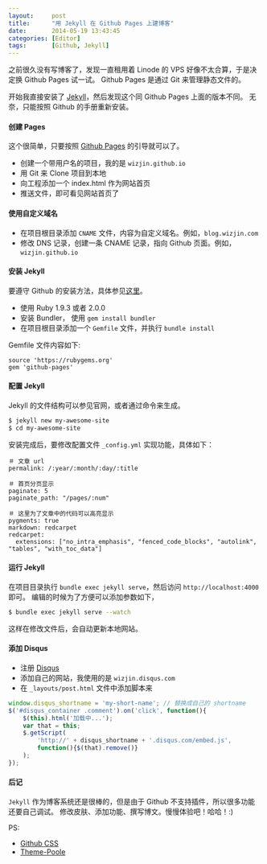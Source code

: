 ```yaml
---
layout:     post
title:      "用 Jekyll 在 Github Pages 上建博客"
date:       2014-05-19 13:43:45
categories: [Editor]
tags:       [Github, Jekyll]
---
```


之前很久没有写博客了，发现一直租用着 Linode 的 VPS 好像不太合算，于是决定换 Github Pages 试一试。
Github Pages 是通过 Git 来管理静态文件的。
<!--more-->

开始我直接安装了 [Jekyll](http://jekyllrb.com/)，然后发现这个同 Github Pages 上面的版本不同。
无奈，只能按照 Github 的手册重新安装。

#### 创建 Pages

这个很简单，只要按照 [Github Pages](https://pages.github.com/) 的引导就可以了。

- 创建一个带用户名的项目，我的是 `wizjin.github.io`
- 用 Git 来 Clone 项目到本地
- 向工程添加一个 index.html 作为网站首页
- 推送文件，即可看见网站首页了

#### 使用自定义域名

- 在项目根目录添加 `CNAME` 文件，内容为自定义域名。例如，`blog.wizjin.com`
- 修改 DNS 记录，创建一条 CNAME 记录，指向 Github 页面。例如，`wizjin.github.io`

#### 安装 Jekyll

要遵守 Github 的安装方法，具体参见[这里](https://help.github.com/articles/using-jekyll-with-pages)。

- 使用 Ruby 1.9.3 或者 2.0.0
- 安装 Bundler， 使用 `gem install bundler`
- 在项目根目录添加一个 `Gemfile` 文件，并执行 `bundle install`

Gemfile 文件内容如下:

```text
source 'https://rubygems.org'
gem 'github-pages'
```

#### 配置 Jekyll

Jekyll 的文件结构可以参见官网，或者通过命令来生成。

```bash
$ jekyll new my-awesome-site
$ cd my-awesome-site
```

安装完成后，要修改配置文件 `_config.yml` 实现功能，具体如下：

```
＃ 文章 url
permalink: /:year/:month/:day/:title

＃ 首页分页显示
paginate: 5
paginate_path: "/pages/:num"

＃ 这里为了文章中的代码可以高亮显示
pygments: true
markdown: redcarpet
redcarpet:
  extensions: ["no_intra_emphasis", "fenced_code_blocks", "autolink", "tables", "with_toc_data"]
```

#### 运行 Jekyll

在项目目录执行 `bundle exec jekyll serve`，然后访问 `http://localhost:4000` 即可。
编辑的时候为了方便可以添加参数如下，

```bash
$ bundle exec jekyll serve --watch
```

这样在修改文件后，会自动更新本地网站。

#### 添加 Disqus

- 注册 [Disqus](https://disqus.com)
- 添加自己的网站，我使用的是 `wizjin.disqus.com`
- 在 `_layouts/post.html` 文件中添加脚本来

```javascript
window.disqus_shortname = 'my-short-name'; // 替换成自己的 shortname
$('#disqus_container .comment').on('click', function(){
    $(this).html('加载中...');
    var that = this;
    $.getScript(
    	'http://' + disqus_shortname + '.disqus.com/embed.js',
    	function(){$(that).remove()}
    );
});
```

#### 后记

`Jekyll` 作为博客系统还是很棒的，但是由于 Github 不支持插件，所以很多功能还要自己调试。
修改皮肤、添加功能、撰写博文。慢慢体验吧！哈哈！:)

PS:

- [Github CSS](https://gist.github.com/andyferra/2554919)
- [Theme-Poole](https://github.com/poole/poole)
